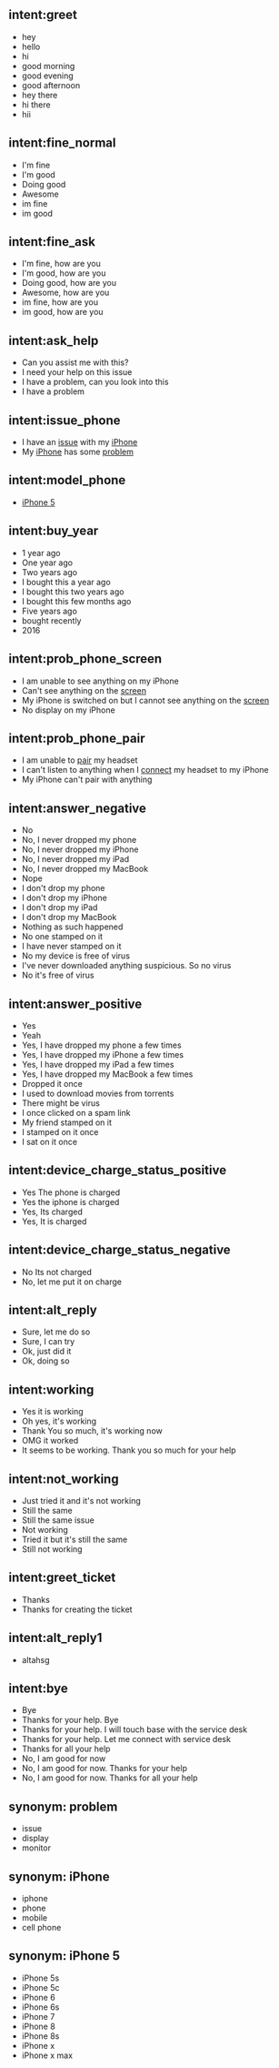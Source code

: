 ## intent:greet
- hey
- hello
- hi
- good morning
- good evening
- good afternoon
- hey there
- hi there
- hii

## intent:fine_normal
- I'm fine
- I'm good
- Doing good
- Awesome
- im fine
- im good

## intent:fine_ask
- I'm fine, how are you
- I'm good, how are you
- Doing good, how are you
- Awesome, how are you
- im fine, how are you
- im good, how are you

## intent:ask_help
- Can you assist me with this?
- I need your help on this issue
- I have a problem, can you look into this
- I have a problem

## intent:issue_phone
- I have an [issue](notify_problem) with my [iPhone](device_name)
- My [iPhone](device_name) has some [problem](notify_problem)

## intent:model_phone
- [iPhone 5](model_name)

## intent:buy_year
- 1 year ago
- One year ago
- Two years ago
- I bought this a year ago
- I bought this two years ago
- I bought this few months ago
- Five years ago
- bought recently
- 2016

## intent:prob_phone_screen
- I am unable to see anything on my iPhone
- Can't see anything on the [screen](problem)
- My iPhone is switched on but I cannot see anything on the [screen](problem)
- No display on my iPhone

## intent:prob_phone_pair
- I am unable to [pair](problem) my headset 
- I can't listen to anything when I [connect](problem) my headset to my iPhone
- My iPhone can't pair with anything

## intent:answer_negative
- No
- No, I never dropped my phone
- No, I never dropped my iPhone
- No, I never dropped my iPad
- No, I never dropped my MacBook
- Nope
- I don't drop my phone
- I don't drop my iPhone
- I don't drop my iPad
- I don't drop my MacBook
- Nothing as such happened
- No one stamped on it
- I have never stamped on it
- No my device is free of virus
- I've never downloaded anything suspicious. So no virus
- No it's free of virus

## intent:answer_positive
- Yes
- Yeah
- Yes, I have dropped my phone a few times
- Yes, I have dropped my iPhone a few times
- Yes, I have dropped my iPad a few times
- Yes, I have dropped my MacBook a few times
- Dropped it once
- I used to download movies from torrents
- There might be virus
- I once clicked on a spam link
- My friend stamped on it
- I stamped on it once
- I sat on it once

## intent:device_charge_status_positive
- Yes The phone is charged
- Yes the iphone is charged
- Yes, Its charged
- Yes, It is charged

## intent:device_charge_status_negative
- No Its not charged
- No, let me put it on charge

## intent:alt_reply
- Sure, let me do so
- Sure, I can try
- Ok, just did it
- Ok, doing so

## intent:working
- Yes it is working
- Oh yes, it's working
- Thank You so much, it's working now
- OMG it worked
- It seems to be working. Thank you so much for your help

## intent:not_working
- Just tried it and it's not working
- Still the same
- Still the same issue
- Not working
- Tried it but it's still the same
- Still not working

## intent:greet_ticket
- Thanks
- Thanks for creating the ticket

## intent:alt_reply1
- altahsg

## intent:bye
- Bye
- Thanks for your help. Bye
- Thanks for your help. I will touch base with the service desk
- Thanks for your help. Let me connect with service desk
- Thanks for all your help
- No, I am good for now
- No, I am good for now. Thanks for your help
- No, I am good for now. Thanks for all your help

## synonym: problem
- issue
- display
- monitor

## synonym: iPhone
- iphone
- phone
- mobile
- cell phone

## synonym: iPhone 5
- iPhone 5s
- iPhone 5c
- iPhone 6
- iPhone 6s
- iPhone 7
- iPhone 8
- iPhone 8s
- iPhone x
- iPhone x max